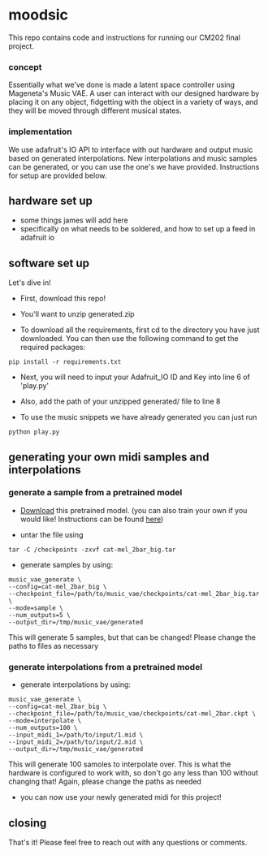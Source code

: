 # moodsic

This repo contains code and instructions for running our CM202 final project. 

### concept 

Essentially what we've done is made a latent space controller using Mageneta's Music VAE. A user can interact with our designed hardware by placing it on any object, fidgetting with the object in a variety of ways, and they will be moved through different musical states. 

### implementation 

We use adafruit's IO API to interface with out hardware and output music based on generated interpolations. New interpolations and music samples can be generated, or you can use the one's we have provided. Instructions for setup are provided below. 

## hardware set up 

- some things james will add here 
- specifically on what needs to be soldered, and how to set up a feed in adafruit io 

## software set up 

Let's dive in! 

 - First, download this repo! 

 - You'll want to unzip generated.zip
 
 - To download all the requirements, first cd to the directory you have just downloaded. You can then use the following command to get the required packages: 
 
 ```
 pip install -r requirements.txt
 ```
 
 - Next, you will need to input your Adafruit_IO ID and Key into line 6 of 'play.py'
 
 - Also, add the path of your unzipped generated/ file to line 8
 
 - To use the music snippets we have already generated you can just run 
 
 ```
 python play.py 
 ```
 
 ## generating your own midi samples and interpolations
 
 ### generate a sample from a pretrained model 
 - [Download](https://storage.googleapis.com/magentadata/models/music_vae/checkpoints/cat-mel_2bar_big.tar) this pretrained model. (you can also train your own if you would like! Instructions can be found [here]( https://github.com/tensorflow/magenta/tree/master/magenta/models/music_vae))
 
 - untar the file using 
 ```
 tar -C /checkpoints -zxvf cat-mel_2bar_big.tar
 ```
 
 - generate samples by using: 
 ```
 music_vae_generate \
--config=cat-mel_2bar_big \
--checkpoint_file=/path/to/music_vae/checkpoints/cat-mel_2bar_big.tar \
--mode=sample \
--num_outputs=5 \
--output_dir=/tmp/music_vae/generated
```
This will generate 5 samples, but that can be changed! Please change the paths to files as necessary

### generate interpolations from a pretrained model 

- generate interpolations by using:
```
music_vae_generate \
--config=cat-mel_2bar_big \
--checkpoint_file=/path/to/music_vae/checkpoints/cat-mel_2bar.ckpt \
--mode=interpolate \
--num_outputs=100 \
--input_midi_1=/path/to/input/1.mid \
--input_midi_2=/path/to/input/2.mid \
--output_dir=/tmp/music_vae/generated
```
This will generate 100 samoles to interpolate over. This is what the hardware is configured to work with, so don't go any less than 100 without changing that! Again, please change the paths as needed

- you can now use your newly generated midi for this project! 

## closing 
That's it! Please feel free to reach out with any questions or comments. 
